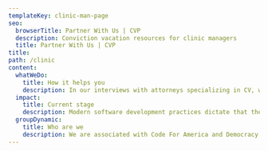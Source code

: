 ```yaml
---
templateKey: clinic-man-page
seo:
  browserTitle: Partner With Us | CVP
  description: Conviction vacation resources for clinic managers
  title: Partner With Us | CVP
title:
path: /clinic
content:
  whatWeDo:
    title: How it helps you
    description: In our interviews with attorneys specializing in CV, we’ve identified a number of stages in the CP process that could be aided with a bit of custom software. At this stage, we’re designing this software with specifically CV legal clinics and the attorneys that donate their time in them in mind.
  impact:
    title: Current stage
    description: Modern software development practices dictate that the product be released in stages, each stage adding features. This means that we’ll be putting something in your hands with limited capability long before we provide you with the tool that does all the things we believe it can/should do. We have not yet made this initial release. That said, there is tremendous utility in your engaging with us now. To make a good tool we need to put ourselves in the shoes of its potential users, which we can only do once we get to know them! You may either be able to connect us to attorneys who have participated in a clinic in the past, intend to do so in the future, or you may fit the description yourself. At this point we’re speaking with people like that in order to better understand their experiences, expectations, and to test our mockups and prototypes.
  groupDynamic:
    title: Who are we
    description: We are associated with Code For America and Democracy Lab, led by a California attorney, and working with a number of CV SMEs in WA.
---
```

